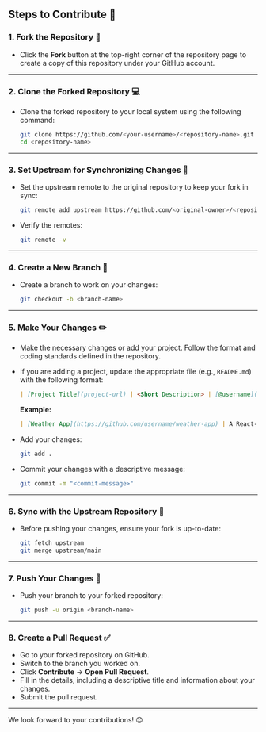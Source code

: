 ## Steps to Contribute 🚀

### 1. Fork the Repository 🍴

- Click the **Fork** button at the top-right corner of the repository page to create a copy of this repository under your GitHub account.

---

### 2. Clone the Forked Repository 💻

- Clone the forked repository to your local system using the following command:

  ```bash
  git clone https://github.com/<your-username>/<repository-name>.git
  cd <repository-name>
  ```

---

### 3. Set Upstream for Synchronizing Changes 🔄

- Set the upstream remote to the original repository to keep your fork in sync:

  ```bash
  git remote add upstream https://github.com/<original-owner>/<repository-name>.git
  ```

- Verify the remotes:

  ```bash
  git remote -v
  ```

---

### 4. Create a New Branch 🌿

- Create a branch to work on your changes:

  ```bash
  git checkout -b <branch-name>
  ```

---

### 5. Make Your Changes ✏️

- Make the necessary changes or add your project. Follow the format and coding standards defined in the repository.
- If you are adding a project, update the appropriate file (e.g., `README.md`) with the following format:

  ```markdown
  | [Project Title](project-url) | <Short Description> | [@username](github-profile-url) |
  ```

  **Example:**

  ```markdown
  | [Weather App](https://github.com/username/weather-app) | A React-based weather forecasting app | [@username](https://github.com/username) |
  ```

- Add your changes:

  ```bash
  git add .
  ```

- Commit your changes with a descriptive message:

  ```bash
  git commit -m "<commit-message>"
  ```

---

### 6. Sync with the Upstream Repository 🔄

- Before pushing your changes, ensure your fork is up-to-date:

  ```bash
  git fetch upstream
  git merge upstream/main
  ```

---

### 7. Push Your Changes 🚀

- Push your branch to your forked repository:

  ```bash
  git push -u origin <branch-name>
  ```

---

### 8. Create a Pull Request ✅

- Go to your forked repository on GitHub.
- Switch to the branch you worked on.
- Click **Contribute** → **Open Pull Request**.
- Fill in the details, including a descriptive title and information about your changes.
- Submit the pull request.

---

We look forward to your contributions! 😊
